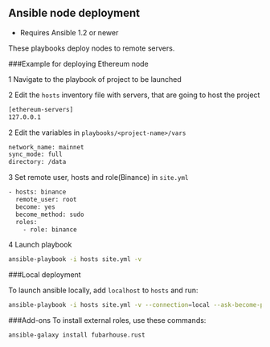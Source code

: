 ## Ansible node deployment

- Requires Ansible 1.2 or newer

These playbooks deploy nodes to remote servers. 

###Example for deploying Ethereum node

1 Navigate to the playbook of project to be launched

2 Edit the `hosts` inventory file with servers, that are going to host the project
```sh
[ethereum-servers]
127.0.0.1
```

2 Edit the variables in `playbooks/<project-name>/vars`
```sh
network_name: mainnet
sync_mode: full
directory: /data
```

3 Set remote user, hosts and role(Binance) in `site.yml` 
```sh
- hosts: binance
  remote_user: root
  become: yes
  become_method: sudo
  roles:
    - role: binance
```

4 Launch playbook 
```sh
ansible-playbook -i hosts site.yml -v
```

###Local deployment 

To launch ansible locally, add `localhost` to `hosts` and run: 
```sh
ansible-playbook -i hosts site.yml -v --connection=local --ask-become-pass
```

###Add-ons
To install external roles, use these commands:
```sh
ansible-galaxy install fubarhouse.rust
```
